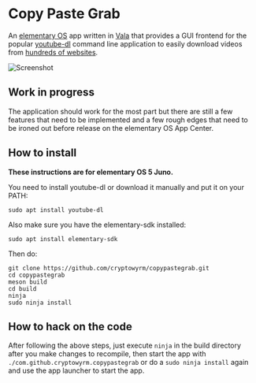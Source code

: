# Copy Paste Grab

An [elementary OS](https://elementary.io/) app written in [Vala](https://wiki.gnome.org/Projects/Vala) that provides a GUI frontend for the popular [youtube-dl](https://github.com/rg3/youtube-dl/) command line application to easily download videos from [hundreds of websites](https://rg3.github.io/youtube-dl/supportedsites.html).

![Screenshot](https://i.imgur.com/vZi850x.png)

## Work in progress

The application should work for the most part but there are still a few features that need to be implemented and a few rough edges that need to be ironed out before release on the elementary OS App Center.

## How to install

**These instructions are for elementary OS 5 Juno.**

You need to install youtube-dl or download it manually and put it on your PATH:

```
sudo apt install youtube-dl
```

Also make sure you have the elementary-sdk installed:

```
sudo apt install elementary-sdk
```

Then do:

```
git clone https://github.com/cryptowyrm/copypastegrab.git
cd copypastegrab
meson build
cd build
ninja
sudo ninja install
```

## How to hack on the code

After following the above steps, just execute `ninja` in the build directory after you make changes to recompile, then start the app with `./com.github.cryptowyrm.copypastegrab` or do a `sudo ninja install` again and use the app launcher to start the app.
